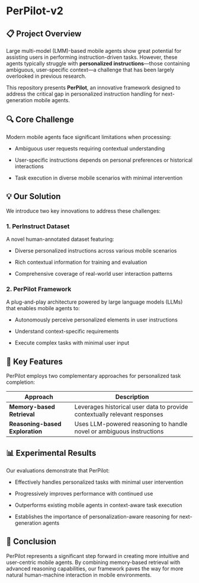 # PerPilot-v2

## 📋 Project Overview

Large multi-model (LMM)-based mobile agents show great potential for assisting users in performing instruction-driven tasks. However, these agents typically struggle with **personalized instructions**—those containing ambiguous, user-specific context—a challenge that has been largely overlooked in previous research.

This repository presents **PerPilot**, an innovative framework designed to address the critical gap in personalized instruction handling for next-generation mobile agents.

## 🔍 Core Challenge

Modern mobile agents face significant limitations when processing:

* Ambiguous user requests requiring contextual understanding

* User-specific instructions depends on personal preferences or historical interactions

* Task execution in diverse mobile scenarios with minimal intervention

## 💡 Our Solution

We introduce two key innovations to address these challenges:

### 1. PerInstruct Dataset

A novel human-annotated dataset featuring:

* Diverse personalized instructions across various mobile scenarios

* Rich contextual information for training and evaluation

* Comprehensive coverage of real-world user interaction patterns

### 2. PerPilot Framework

A plug-and-play architecture powered by large language models (LLMs) that enables mobile agents to:

* Autonomously perceive personalized elements in user instructions

* Understand context-specific requirements

* Execute complex tasks with minimal user input

## 🚀 Key Features

PerPilot employs two complementary approaches for personalized task completion:

| Approach                        | Description                                                               |
| ------------------------------- | ------------------------------------------------------------------------- |
| **Memory-based Retrieval**      | Leverages historical user data to provide contextually relevant responses |
| **Reasoning-based Exploration** | Uses LLM-powered reasoning to handle novel or ambiguous instructions      |

## 📊 Experimental Results

Our evaluations demonstrate that PerPilot:

* Effectively handles personalized tasks with minimal user intervention

* Progressively improves performance with continued use

* Outperforms existing mobile agents in context-aware task execution

* Establishes the importance of personalization-aware reasoning for next-generation agents

## 📝 Conclusion

PerPilot represents a significant step forward in creating more intuitive and user-centric mobile agents. By combining memory-based retrieval with advanced reasoning capabilities, our framework paves the way for more natural human-machine interaction in mobile environments.





